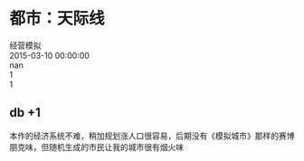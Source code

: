 



# 都市：天际线
  
经营模拟  
2015-03-10 00:00:00  
nan  
1  
1
##  db +1 


 本作的经济系统不难，稍加规划涨人口很容易，后期没有《模拟城市》那样的赛博朋克味，但随机生成的市民让我的城市很有烟火味 